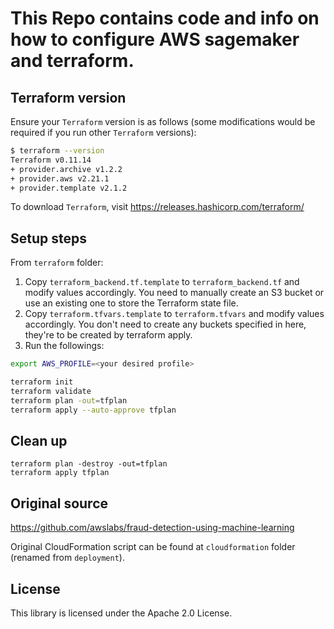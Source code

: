 # This Repo contains code and info on how to configure AWS sagemaker and terraform.



## Terraform version

Ensure your `Terraform` version is as follows (some modifications would be required if you run other `Terraform` versions):
```sh
$ terraform --version
Terraform v0.11.14
+ provider.archive v1.2.2
+ provider.aws v2.21.1
+ provider.template v2.1.2
```
To download `Terraform`, visit https://releases.hashicorp.com/terraform/

## Setup steps

From `terraform` folder:
1. Copy `terraform_backend.tf.template` to `terraform_backend.tf` and modify values accordingly. You need to manually create an S3 bucket or use an existing one to store the Terraform state file.
2. Copy `terraform.tfvars.template` to `terraform.tfvars` and modify values accordingly. You don't need to create any buckets specified in here, they're to be created by terraform apply.
3. Run the followings:
```sh
export AWS_PROFILE=<your desired profile>

terraform init
terraform validate
terraform plan -out=tfplan
terraform apply --auto-approve tfplan
```


## Clean up

```
terraform plan -destroy -out=tfplan
terraform apply tfplan
```

## Original source
https://github.com/awslabs/fraud-detection-using-machine-learning

Original CloudFormation script can be found at `cloudformation` folder (renamed from `deployment`).


## License

This library is licensed under the Apache 2.0 License. 
